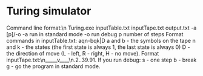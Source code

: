 # Turing simulator
Command line format:\n
Turing.exe inputTable.txt inputTape.txt output.txt -a [p]/-o
-a run in standard mode
-o run debug
p number of steps
Format commands in inputTable.txt: aqn-bqk|D
a and b - the symbols on the tape
n and k - the states (the first state is always 1, the last state is always 0)
D - the direction of move (L - left, R - right, H - no move).
Format inputTape.txt:\n_____v____\n.2..39.91.
If you run debug:
s - one step
b - break
g - go the program in standard mode.
